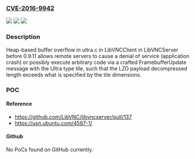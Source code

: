 ### [CVE-2016-9942](https://cve.mitre.org/cgi-bin/cvename.cgi?name=CVE-2016-9942)
![](https://img.shields.io/static/v1?label=Product&message=n%2Fa&color=blue)
![](https://img.shields.io/static/v1?label=Version&message=n%2Fa&color=blue)
![](https://img.shields.io/static/v1?label=Vulnerability&message=n%2Fa&color=brighgreen)

### Description

Heap-based buffer overflow in ultra.c in LibVNCClient in LibVNCServer before 0.9.11 allows remote servers to cause a denial of service (application crash) or possibly execute arbitrary code via a crafted FramebufferUpdate message with the Ultra type tile, such that the LZO payload decompressed length exceeds what is specified by the tile dimensions.

### POC

#### Reference
- https://github.com/LibVNC/libvncserver/pull/137
- https://usn.ubuntu.com/4587-1/

#### Github
No PoCs found on GitHub currently.

